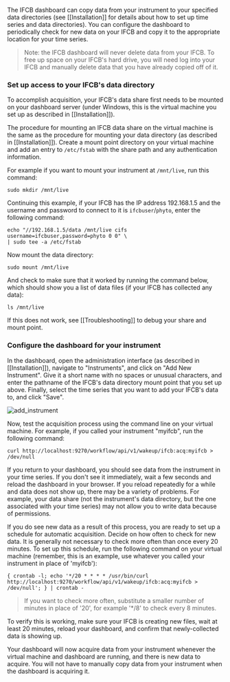 The IFCB dashboard can copy data from your instrument to your specified data directories (see [[Installation]] for details about how to set up time series and data directories). You can configure the dashboard to periodically check for new data on your IFCB and copy it to the appropriate location for your time series.

> Note: the IFCB dashboard will never delete data from your IFCB. To free up space on your IFCB's hard drive, you will need log into your IFCB and manually delete data that you have already copied off of it.

### Set up access to your IFCB's data directory

To accomplish acquisition, your IFCB's data share first needs to be mounted on your dashboard server (under Windows, this is the virtual machine you set up as described in [[Installation]]).

The procedure for mounting an IFCB data share on the virtual machine is the same as the procedure for mounting your data directory (as described in [[Installation]]). Create a mount point directory on your virtual machine and add an entry to `/etc/fstab` with the share path and any authentication information.

For example if you want to mount your instrument at `/mnt/live`, run this command:

```
sudo mkdir /mnt/live
```

Continuing this example, if your IFCB has the IP address 192.168.1.5 and the username and password to connect to it is `ifcbuser`/`phyto`, enter the following command:

```
echo "//192.168.1.5/data /mnt/live cifs username=ifcbuser,password=phyto 0 0" \
| sudo tee -a /etc/fstab
```

Now mount the data directory:

```
sudo mount /mnt/live
```

And check to make sure that it worked by running the command below, which should show you a list of data files (if your IFCB has collected any data):

```
ls /mnt/live
```

If this does not work, see [[Troubleshooting]] to debug your share and mount point.

### Configure the dashboard for your instrument

In the dashboard, open the administration interface (as described in [[Installation]]), navigate to "Instruments", and click on "Add New Instrument". Give it a short name with no spaces or unusual characters, and enter the pathname of the IFCB's data directory mount point that you set up above. Finally, select the time series that you want to add your IFCB's data to, and click "Save".

![add_instrument](https://cloud.githubusercontent.com/assets/2365298/10107610/3c9a8db2-638a-11e5-9397-5b876472c98f.png)

Now, test the acquisition process using the command line on your virtual machine. For example, if you called your instrument "myifcb", run the following command:

```
curl http://localhost:9270/workflow/api/v1/wakeup/ifcb:acq:myifcb > /dev/null
```

If you return to your dashboard, you should see data from the instrument in your time series. If you don't see it immediately, wait a few seconds and reload the dashboard in your browser. If you reload repeatedly for a while and data does not show up, there may be a variety of problems. For example, your data share (not the instrument's data directory, but the one associated with your time series) may not allow you to write data because of permissions.

If you do see new data as a result of this process, you are ready to set up a schedule for automatic acquisition. Decide on how often to check for new data. It is generally not necessary to check more often than once every 20 minutes. To set up this schedule, run the following command on your virtual machine (remember, this is an example, use whatever you called your instrument in place of 'myifcb'):

```
{ crontab -l; echo '*/20 * * * * /usr/bin/curl http://localhost:9270/workflow/api/v1/wakeup/ifcb:acq:myifcb > /dev/null'; } | crontab -
```

> If you want to check more often, substitute a smaller number of minutes in place of '20', for example '*/8' to check every 8 minutes.

To verify this is working, make sure your IFCB is creating new files, wait at least 20 minutes, reload your dashboard, and confirm that newly-collected data is showing up.

Your dashboard will now acquire data from your instrument whenever the virtual machine and dashboard are running, and there is new data to acquire. You will not have to manually copy data from your instrument when the dashboard is acquiring it.